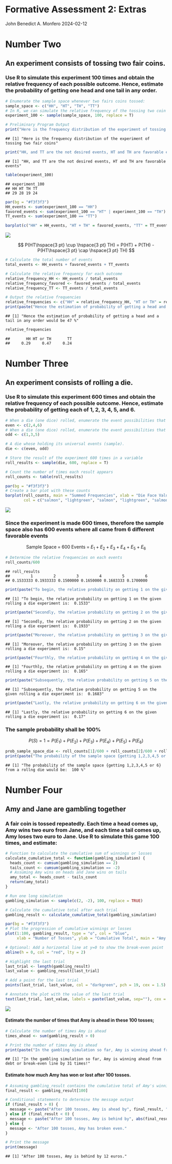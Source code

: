 Formative Assessment 2: Extras
================
John Benedict A. Monfero
2024-02-12

# Number Two

## An experiment consists of tossing two fair coins.

### Use R to simulate this experiment 100 times and obtain the relative frequency of each possible outcome. Hence, estimate the probability of getting one head and one tail in any order.

``` r
# Enumerate the sample space whenever two fairs coins tossed:
sample_space <- c("HH", "HT", "TH", "TT")
# In R, we can simulate the relative frequency of the tossing two coin experiment with 100 repetitions through sample() function
experiment_100 <- sample(sample_space, 100, replace = T)

# Preliminary Program Output
print("Here is the frequency distribution of the experiment of tossing two fair coins")
```

    ## [1] "Here is the frequency distribution of the experiment of tossing two fair coins"

``` r
print("HH, and TT are the not desired events, HT and TH are favorable events")
```

    ## [1] "HH, and TT are the not desired events, HT and TH are favorable events"

``` r
table(experiment_100)
```

    ## experiment_100
    ## HH HT TH TT 
    ## 29 28 19 24

``` r
par(bg = "#f3f3f3")
HH_events <- sum(experiment_100 == "HH")
favored_events <- sum(experiment_100 == "HT" | experiment_100 == "TH")
TT_events <- sum(experiment_100 == "TT")

barplot(c("HH" = HH_events, "HT + TH" = favored_events, "TT" = TT_events),  main = "Experiment consists two tossing coins", xlab = "Events in tossing two coins", ylab = "Total Frequency", col = c("steelblue", "gold", "steelblue"), las = 1)
```

![](MONFERO,-JOHN-BENEDICT-FA2-EXTRAS_files/figure-gfm/unnamed-chunk-1-1.png)<!-- -->

$$
P(HT\hspace{3 pt} \cup \hspace{3 pt} TH) = P(HT) + P(TH) - P(HT\hspace{3 pt}  \cap \hspace{3 pt} TH)
$$

``` r
# Calculate the total number of events
total_events <- HH_events + favored_events + TT_events

# Calculate the relative frequency for each outcome
relative_frequency_HH <- HH_events / total_events
relative_frequency_favored <- favored_events / total_events
relative_frequency_TT <- TT_events / total_events

# Output the relative frequencies
relative_frequencies <- c("HH" = relative_frequency_HH, "HT or TH" = relative_frequency_favored, "TT" = relative_frequency_TT)
print(paste("Hence the estimation of probability of getting a head and a tail in any order would be", relative_frequency_favored*100, "%"))
```

    ## [1] "Hence the estimation of probability of getting a head and a tail in any order would be 47 %"

``` r
relative_frequencies
```

    ##       HH HT or TH       TT 
    ##     0.29     0.47     0.24

# Number Three

## An experiment consists of rolling a die.

### Use R to simulate this experiment 600 times and obtain the relative frequency of each possible outcome. Hence, estimate the probability of getting each of 1, 2, 3, 4, 5, and 6.

``` r
# When a die (one dice) rolled, enumerate the event possibilities that an even number appears.
even <- c(2,4,6)
# When a die (one dice) rolled, enumerate the event possibilities that not an even number appears.
odd <- c(1,3,5)

# A die whose holding its universal events (sample).
die <- c(even, odd)

# Store the result of the experiment 600 times in a variable
roll_results <- sample(die, 600, replace = T)

# Count the number of times each result appears
roll_counts <- table(roll_results)

par(bg = "#f3f3f3")
# Create a bar plot with these counts
barplot(roll_counts, main = "Summed Frequencies", xlab = "Die Face Values", ylab = "Total Frequency", 
        col = c("salmon", "lightgreen", "salmon", "lightgreen", "salmon", "lightgreen"), las = 1)
```

![](MONFERO,-JOHN-BENEDICT-FA2-EXTRAS_files/figure-gfm/unnamed-chunk-3-1.png)<!-- -->

### Since the experiment is made 600 times, therefore the sample space also has 600 events where all came from 6 different favorable events

$$
\text{Sample Space} \hspace{3pt}= \hspace{3pt} 600 \hspace{3pt} \text{Events} \hspace{3pt} = \hspace{3pt} E_1 + E_2 + E_3 + E_4 + E_5 + E_6
$$

``` r
# Determine the relative frequencies on each events
roll_counts/600
```

    ## roll_results
    ##         1         2         3         4         5         6 
    ## 0.1533333 0.1933333 0.1500000 0.1650000 0.1683333 0.1700000

``` r
print(paste("To begin, the relative probability on getting 1 on the given rolling a die experiment is: ", round(roll_counts[1]/600, 4)))
```

    ## [1] "To begin, the relative probability on getting 1 on the given rolling a die experiment is:  0.1533"

``` r
print(paste("Secondly, the relative probability on getting 2 on the given rolling a die experiment is: ", round(roll_counts[2]/600, 4)))
```

    ## [1] "Secondly, the relative probability on getting 2 on the given rolling a die experiment is:  0.1933"

``` r
print(paste("Moreover, the relative probability on getting 3 on the given rolling a die experiment is: ", round(roll_counts[3]/600, 4)))
```

    ## [1] "Moreover, the relative probability on getting 3 on the given rolling a die experiment is:  0.15"

``` r
print(paste("Fourthly, the relative probability on getting 4 on the given rolling a die experiment is: ", round(roll_counts[4]/600, 4)))
```

    ## [1] "Fourthly, the relative probability on getting 4 on the given rolling a die experiment is:  0.165"

``` r
print(paste("Subsequently, the relative probability on getting 5 on the given rolling a die experiment is: ", round(roll_counts[5]/600, 4)))
```

    ## [1] "Subsequently, the relative probability on getting 5 on the given rolling a die experiment is:  0.1683"

``` r
print(paste("Lastly, the relative probability on getting 6 on the given rolling a die experiment is: ", round(roll_counts[6]/600, 4)))
```

    ## [1] "Lastly, the relative probability on getting 6 on the given rolling a die experiment is:  0.17"

### The sample probability shall be 100%

$$
P(S)= 1 = P(E_1)+P(E_2)+P(E_3)+P(E_4)+P(E_5)+P(E_6)
$$

``` r
prob_sample_space_die <- roll_counts[1]/600 + roll_counts[2]/600 + roll_counts[3]/600 + roll_counts[4]/600 + roll_counts[5]/600 + roll_counts[6]/600
print(paste("The probability of the sample space {getting 1,2,3,4,5 or 6} from a rollng die would be: ", prob_sample_space_die*100,"%"))
```

    ## [1] "The probability of the sample space {getting 1,2,3,4,5 or 6} from a rollng die would be:  100 %"

# Number Four

## Amy and Jane are gambling together

### A fair coin is tossed repeatedly. Each time a head comes up, Amy wins two euro from Jane, and each time a tail comes up, Amy loses two euro to Jane. Use R to simulate this game 100 times, and estimate:

``` r
# Function to calculate the cumulative sum of winnings or losses
calculate_cumulative_total <- function(gambling_simulation) {
  heads_count <- cumsum(gambling_simulation == 2)
  tails_count <- cumsum(gambling_simulation == -2)
  # Assuming Amy wins on heads and Jane wins on tails
  amy_total <- heads_count - tails_count
  return(amy_total)
}

# Run one long simulation
gambling_simulation <- sample(c(2, -2), 100, replace = TRUE)

# Calculate the cumulative total after each trial
gambling_result <- calculate_cumulative_total(gambling_simulation)

par(bg = "#f3f3f3")
# Plot the progression of cumulative winnings or losses
plot(1:100, gambling_result, type = "o", col = "blue",
     xlab = "Number of Tosses", ylab = "Cumulative Total", main = "Amy's Progression of Winnings/Losses")

# Optional: Add a horizontal line at y=0 to show the break-even point
abline(h = 0, col = "red", lty = 2)

# Highlight the last trial
last_trial <- length(gambling_result)
last_value <- gambling_result[last_trial]

# Add a point for the last trial
points(last_trial, last_value, col = "darkgreen", pch = 19, cex = 1.5)

# Annotate the plot with the value of the last trial
text(last_trial, last_value, labels = paste(last_value, sep=""), cex = 0.5, col = "darkgreen", pos = 4)
```

![](MONFERO,-JOHN-BENEDICT-FA2-EXTRAS_files/figure-gfm/unnamed-chunk-6-1.png)<!-- -->

#### Estimate the number of times that Amy is ahead in these 100 tosses;

``` r
# Calculate the number of times Amy is ahead
times_ahead <- sum(gambling_result > 0)

# Print the number of times Amy is ahead
print(paste("In the gambling simulation so far, Amy is winning ahead from debt or break-even line by", times_ahead, "times!"))
```

    ## [1] "In the gambling simulation so far, Amy is winning ahead from debt or break-even line by 31 times!"

#### Estimate how much Amy has won or lost after 100 tosses.

``` r
# Assuming gambling_result contains the cumulative total of Amy's winnings/losses after 100 tosses
final_result <- gambling_result[100]

# Conditional statements to determine the message output
if (final_result > 0) {
  message <- paste("After 100 tosses, Amy is ahead by", final_result, "euros.")
} else if (final_result < 0) {
  message <- paste("After 100 tosses, Amy is behind by", abs(final_result), "euros.")
} else {
  message <- "After 100 tosses, Amy has broken even."
}

# Print the message
print(message)
```

    ## [1] "After 100 tosses, Amy is behind by 12 euros."
